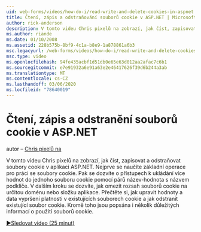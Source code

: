 ```yaml
---
uid: web-forms/videos/how-do-i/read-write-and-delete-cookies-in-aspnet
title: Čtení, zápis a odstraňování souborů cookie v ASP.NET | Microsoft Docs
author: rick-anderson
description: V tomto videu Chris pixelů na zobrazí, jak číst, zapisovat a odstraňovat soubory cookie v aplikaci ASP.NET. Nejprve se seznamte se základními operacemi pro manipulaci s cooky...
ms.author: riande
ms.date: 01/10/2008
ms.assetid: 228b575b-8bf9-4c1a-b8e9-1a878861a6b3
msc.legacyurl: /web-forms/videos/how-do-i/read-write-and-delete-cookies-in-aspnet
msc.type: video
ms.openlocfilehash: 94fe435acbf1d51db0e65e63d012aa2afac7c6b1
ms.sourcegitcommit: e7e91932a6e91a63e2e46417626f39d6b244a3ab
ms.translationtype: MT
ms.contentlocale: cs-CZ
ms.lasthandoff: 03/06/2020
ms.locfileid: "78640019"
---
```

# <a name="read-write-and-delete-cookies-in-aspnet"></a>Čtení, zápis a odstranění souborů cookie v ASP.NET

autor – [Chris pixelů na](https://twitter.com/chrispels)

V tomto videu Chris pixelů na zobrazí, jak číst, zapisovat a odstraňovat soubory cookie v aplikaci ASP.NET. Nejprve se naučíte základní operace pro práci se soubory cookie. Pak se dozvíte o přístupech k ukládání více hodnot do jednoho souboru cookie pomocí párů název-hodnota s názvem podklíče. V dalším kroku se dozvíte, jak omezit rozsah souborů cookie na určitou doménu nebo složku aplikace. Přečtěte si, jak upravit hodnoty a data vypršení platnosti v existujících souborech cookie a jak odstranit existující soubor cookie. Kromě toho jsou popsána i několik důležitých informací o použití souborů cookie.

[&#9654;Sledovat video (25 minut)](https://channel9.msdn.com/Blogs/ASP-NET-Site-Videos/read-write-and-delete-cookies-in-aspnet)
